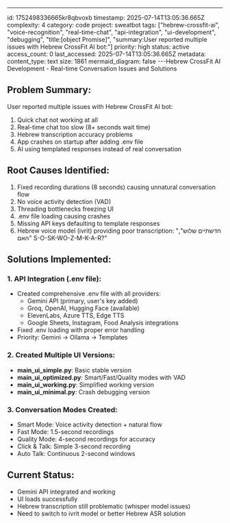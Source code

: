 ---
id: 1752498336665kr8qbvoxb
timestamp: 2025-07-14T13:05:36.665Z
complexity: 4
category: code
project: sweatbot
tags: ["hebrew-crossfit-ai", "voice-recognition", "real-time-chat", "api-integration", "ui-development", "debugging", "title:[object Promise]", "summary:User reported multiple issues with Hebrew CrossFit AI bot:"]
priority: high
status: active
access_count: 0
last_accessed: 2025-07-14T13:05:36.665Z
metadata:
  content_type: text
  size: 1861
  mermaid_diagram: false
---Hebrew CrossFit AI Development - Real-time Conversation Issues and Solutions

## Problem Summary:
User reported multiple issues with Hebrew CrossFit AI bot:
1. Quick chat not working at all
2. Real-time chat too slow (8+ seconds wait time)
3. Hebrew transcription accuracy problems
4. App crashes on startup after adding .env file
5. AI using templated responses instead of real conversation

## Root Causes Identified:
1. Fixed recording durations (8 seconds) causing unnatural conversation flow
2. No voice activity detection (VAD) 
3. Threading bottlenecks freezing UI
4. .env file loading causing crashes
5. Missing API keys defaulting to template responses
6. Hebrew voice model (ivrit) providing poor transcription: "חדשתיים שלוש", "האם S-O-SK-WO-Z-M-K-A-R?"

## Solutions Implemented:

### 1. API Integration (.env file):
- Created comprehensive .env file with all providers:
  - Gemini API (primary, user's key added)
  - Groq, OpenAI, Hugging Face (available)
  - ElevenLabs, Azure TTS, Edge TTS
  - Google Sheets, Instagram, Food Analysis integrations
- Fixed .env loading with proper error handling
- Priority: Gemini → Ollama → Templates

### 2. Created Multiple UI Versions:
- **main_ui_simple.py**: Basic stable version
- **main_ui_optimized.py**: Smart/Fast/Quality modes with VAD
- **main_ui_working.py**: Simplified working version
- **main_ui_minimal.py**: Crash debugging version

### 3. Conversation Modes Created:
- Smart Mode: Voice activity detection + natural flow
- Fast Mode: 1.5-second recordings
- Quality Mode: 4-second recordings for accuracy
- Click & Talk: Simple 3-second recording
- Auto Talk: Continuous 2-second windows

## Current Status:
- Gemini API integrated and working
- UI loads successfully
- Hebrew transcription still problematic (whisper model issues)
- Need to switch to ivrit model or better Hebrew ASR solution